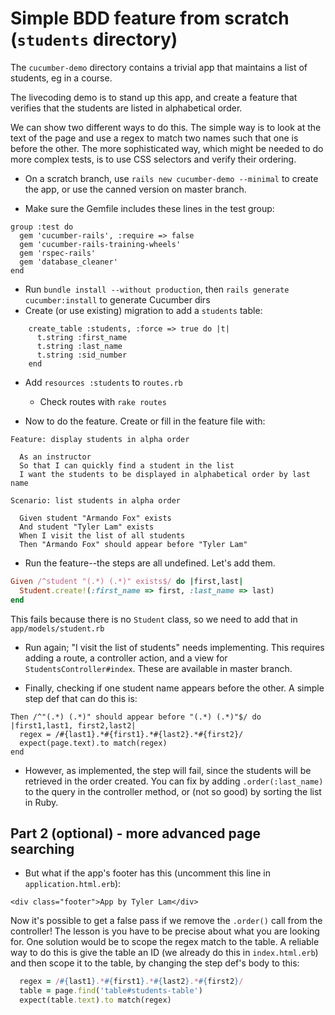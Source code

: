 # Simple BDD feature from scratch (`students` directory)

The `cucumber-demo` directory contains a trivial app that maintains a list of
students, eg in a course.

The livecoding demo is to stand up this app, and create a feature that
verifies that the students are listed in alphabetical order.

We can show two different ways to do this.  The simple way is to look at
the text of the page and use a regex to match two names such that one is
before the other.  The more sophisticated way, which might be needed to
do more complex tests, is to use CSS selectors and verify their ordering.

* On a scratch branch, use `rails new cucumber-demo --minimal` to create the app, or use the
canned version on master branch.  

* Make sure the Gemfile includes these
lines in the test group:
```
group :test do
  gem 'cucumber-rails', :require => false
  gem 'cucumber-rails-training-wheels'
  gem 'rspec-rails'
  gem 'database_cleaner'
end
```

* Run `bundle install --without production`, then `rails generate
cucumber:install` to generate Cucumber dirs
* Create (or use existing) migration to add a `students` table:
```
    create_table :students, :force => true do |t|
      t.string :first_name
      t.string :last_name
      t.string :sid_number
    end
```
* Add `resources :students` to `routes.rb`
  * Check routes with `rake routes`

* Now to do the feature.  Create or fill in the feature file with:
```
Feature: display students in alpha order

  As an instructor
  So that I can quickly find a student in the list
  I want the students to be displayed in alphabetical order by last name

Scenario: list students in alpha order

  Given student "Armando Fox" exists
  And student "Tyler Lam" exists
  When I visit the list of all students
  Then "Armando Fox" should appear before "Tyler Lam"
```

* Run the feature--the steps are all undefined. Let's add them.

```ruby
Given /^student "(.*) (.*)" exists$/ do |first,last|
  Student.create!(:first_name => first, :last_name => last)
end
```

This fails because there is no `Student` class, so we need to add that
in `app/models/student.rb`

* Run again; "I visit the list of students" needs implementing. This
requires adding a route, a controller action, and a view for
`StudentsController#index`.  These are available in master branch.

* Finally, checking if one student name appears before the other.  A
simple step def that can do this is:

```
Then /^"(.*) (.*)" should appear before "(.*) (.*)"$/ do |first1,last1, first2,last2|
  regex = /#{last1}.*#{first1}.*#{last2}.*#{first2}/
  expect(page.text).to match(regex)
end
```

* However, as implemented, the step will fail, since the students will
be retrieved in the order created.  You can fix by adding
`.order(:last_name)` to the query in the controller method, or (not so
good) by sorting the list in Ruby.

## Part 2 (optional) - more advanced page searching

* But what if the app's footer has this (uncomment this line in `application.html.erb`):

`<div class="footer">App by Tyler Lam</div>`

Now it's possible to get a false pass if we remove the `.order()` call
from the controller!  The lesson is you have to be precise about what
you are looking for.  One solution would be to scope the regex match
to the table.  A reliable way to do this is give the table an ID (we
already do this in `index.html.erb`) and then scope it to the table,
by changing the step def's body to this:

```ruby
  regex = /#{last1}.*#{first1}.*#{last2}.*#{first2}/
  table = page.find('table#students-table')
  expect(table.text).to match(regex)
```
